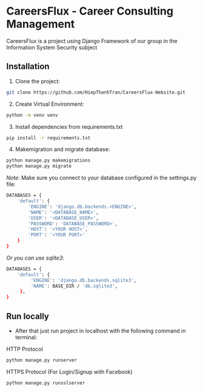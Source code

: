 # CareersFlux - Career Consulting Management

CareersFlux is a project using Django Framework of our group in the Information System Security subject

## Installation
1. Clone the project:

```bash
git clone https://github.com/HiepThanhTran/CareersFlux-Website.git
```

2. Create Virtual Environment:

```bash
python -m venv venv
```

3. Install dependencies from requirements.txt

```bash
pip install -r requirements.txt
```

4. Makemigration and migrate database:
```bash
python manage.py makemigrations
python manage.py migrate
```

*Note*: Make sure you connect to your database configured in the settings.py file:
```bash
DATABASES = {
    'default': {
        'ENGINE': 'django.db.backends.<ENGINE>',
        'NAME': '<DATABASE_NAME>',
        'USER': '<DATABASE_USER>',
        'PASSWORD': 'DATABASE_PASSWORD>',
        'HOST': '<YOUR HOST>',
        'PORT': '<YOUR PORT>'
    }
}
```

*Or you can use sqlite3*:
```bash
DATABASES = {
    'default': {
         'ENGINE': 'django.db.backends.sqlite3',
         'NAME': BASE_DIR / 'db.sqlite3',
     },
}
```

## Run locally
- After that just run project in localhost with the following command in terminal:

HTTP Protocol
```bash
python manage.py runserver
```

HTTPS Protocol (For Login/Signup with Facebook)
```bash
python manage.py runsslserver
```
